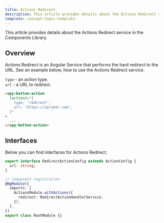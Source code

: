 ```yaml
---
title: Actions Redirect 
description: This article provides details about the Actions Redirect service in the Components Library.
template: concept-topic-template
---
```


This article provides details about the Actions Redirect service in the Components Library.

## Overview

Actions Redirect is an Angular Service that performs the hard redirect to the URL.
See an example below, how to use the Actions Redirect service.

`type` - an action type.  
`url` - a URL to redirect.  

```html
<spy-button-action
  [action]="{
    type: 'redirect',
    url: 'https://spryker.com',
  }"
>
  ...
</spy-button-action>
```

## Interfaces

Below you can find interfaces for Actions Redirect.

```ts
export interface RedirectActionConfig extends ActionConfig {
  url: string;
}

// Component registration
@NgModule({
  imports: [
    ActionsModule.withActions({
      redirect: RedirectActionHandlerService,
    }),
  ],
})
export class RootModule {}
```
